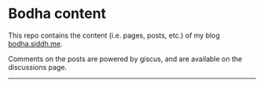# Bodha content

This repo contains the content (i.e. pages, posts, etc.) of my blog [bodha.siddh.me](https://bodha.siddh.me).

Comments on the posts are powered by giscus, and are available on the discussions page.

---
